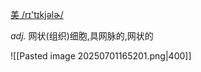 [美 /rɪ'tɪkjəlɚ/](cmd://Speak/_us_/reticular)

_adj._ 网状(组织)细胞,具网脉的,网状的

![[Pasted image 20250701165201.png|400]]